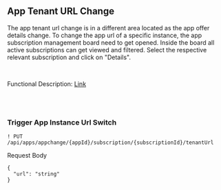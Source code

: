 ## App Tenant URL Change

The app tenant url change is in a different area located as the app offer details change.
To change the app url of a specific instance, the app subscription management board need to get opened.
Inside the board all active subscriptions can get viewed and filtered. Select the respective relevant subscription and click on "Details".

<br>

Functional Description: [Link](/docs/04.%20App(s)/06.%20App%20Change%20Process/03.%20Change%20App%20Tenant%20URL.md)

<br>
<br>

### Trigger App Instance Url Switch

```
! PUT /api/apps/appchange/{appId}/subscription/{subscriptionId}/tenantUrl
```
Request Body

    {
      "url": "string"
    }

<br>
<br>
